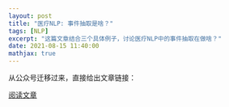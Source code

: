 ```yaml
---
layout: post
title: "医疗NLP: 事件抽取是啥？"
tags: [NLP]
excerpt: "这篇文章结合三个具体例子，讨论医疗NLP中的事件抽取在做啥？"
date: 2021-08-15 11:40:00
mathjax: true
---
```


从公众号迁移过来，直接给出文章链接：

[阅读文章](https://mp.weixin.qq.com/s/iotdKyIh2vHzv45AlPiwDg)